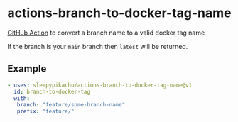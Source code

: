 # actions-branch-to-docker-tag-name
[GitHub Action](https://github.com/features/actions) to convert a branch name to a valid docker tag name

If the branch is your `main` branch then `latest` will be returned.

## Example
```yaml
- uses: sleepypikachu/actions-branch-to-docker-tag-name@v1
  id: branch-to-docker-tag
  with:
   branch: "feature/some-branch-name"
   prefix: "feature/"
```


